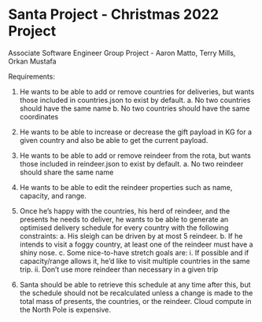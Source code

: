 # Santa Project - Christmas 2022 Project

Associate Software Engineer Group Project - Aaron Matto, Terry Mills, Orkan Mustafa


Requirements:

1.	He wants to be able to add or remove countries for deliveries, but wants those included in countries.json to exist by default. 
  a.	No two countries should have the same name
  b.	No two countries should have the same coordinates

2.	He wants to be able to increase or decrease the gift payload in KG for a given country and also be able to get the current payload.

3.	He wants to be able to add or remove reindeer from the rota, but wants those included in reindeer.json to exist by default. 
  a.	No two reindeer should share the same name

4.	He wants to be able to edit the reindeer properties such as name, capacity, and range.

5.	Once he’s happy with the countries, his herd of reindeer, and the presents he needs to deliver, he wants to be able to generate an optimised delivery schedule for every country with the following constraints:
  a.	His sleigh can be driven by at most 5 reindeer. 
  b.	If he intends to visit a foggy country, at least one of the reindeer must have a shiny nose.
  c.	Some nice-to-have stretch goals are:
    i.	If possible and if capacity/range allows it, he’d like to visit multiple countries in the same trip.
    ii.	Don’t use more reindeer than necessary in a given trip

6.	Santa should be able to retrieve this schedule at any time after this, but the schedule should not be recalculated unless a change is made to the total mass of presents, the countries, or the reindeer. Cloud compute in the North Pole is expensive.
